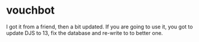 # vouchbot

I got it from a friend, then a bit updated. If you are going to use it, you got to update DJS to 13, fix the database and re-write to to better one.
